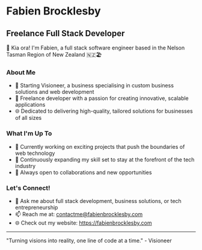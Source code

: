 # Fabien Brocklesby

## Freelance Full Stack Developer

👋 Kia ora! I'm Fabien, a full stack software engineer based in the Nelson Tasman Region of New Zealand 🇳🇿🏖️

### About Me

- 🚀 Starting Visioneer, a business specialising in custom business solutions and web development
- 💼 Freelance developer with a passion for creating innovative, scalable applications
- 🌐 Dedicated to delivering high-quality, tailored solutions for businesses of all sizes

### What I'm Up To

- 🔭 Currently working on exciting projects that push the boundaries of web technology
- 🌱 Continuously expanding my skill set to stay at the forefront of the tech industry
- 🤝 Always open to collaborations and new opportunities

### Let's Connect!

- 💬 Ask me about full stack development, business solutions, or tech entrepreneurship
- 📫 Reach me at: contactme@fabienbrocklesby.com
- 🌐 Check out my website: https://fabienbrocklesby.com
---

"Turning visions into reality, one line of code at a time." - Visioneer

